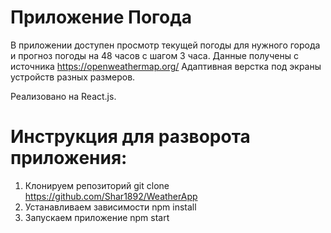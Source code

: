 # Приложение Погода

В приложении доступен просмотр текущей погоды для нужного города и прогноз погоды на 48 часов с шагом 3 часа.
Данные получены с источника https://openweathermap.org/
Адаптивная верстка под экраны устройств разных размеров.

Реализовано на React.js.

# Инструкция для разворота приложения:

1. Клонируем репозиторий git clone https://github.com/Shar1892/WeatherApp
2. Устанавливаем зависимости npm install
3. Запускаем приложение npm start
